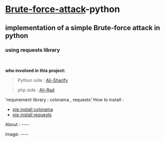 # [Brute-force-attack](https://en.wikipedia.org/wiki/Brute-force_attack)-python
## implementation of a simple Brute-force attack in python
### using requests library

<br>

<!-- introduction of team  -->
**who involved in this project:**
> Python side : [Ali-Sharify](https://github.com/alisharifyy)


> php side : [Ali-Rad](https://github.com/Ali-Moattarirad)

<!--
> C# side : [CC-Mehdi](https://github.com/cc-Mehdi)
-->
'requirement library :
colorama , requests'
How to install :

- [pip install colorama](https://pypi.org/project/colorama/)
- [pip install requests](https://pypi.org/project/requests/)


About : ----

image: ----



